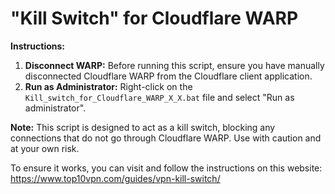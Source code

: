 # "Kill Switch" for Cloudflare WARP

**Instructions:**

1. **Disconnect WARP:** Before running this script, ensure you have manually disconnected Cloudflare WARP from the Cloudflare client application.
2. **Run as Administrator:** Right-click on the `Kill_switch_for_Cloudflare_WARP_X_X.bat` file and select "Run as administrator".

**Note:** This script is designed to act as a kill switch, blocking any connections that do not go through Cloudflare WARP. Use with caution and at your own risk.

To ensure it works, you can visit and follow the instructions on this website:
https://www.top10vpn.com/guides/vpn-kill-switch/
